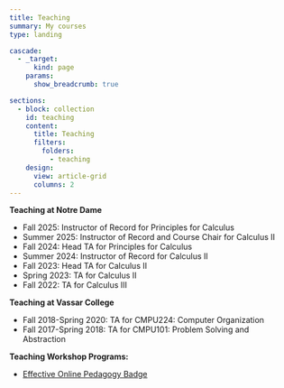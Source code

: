 ```yaml
---
title: Teaching
summary: My courses
type: landing

cascade:
  - _target:
      kind: page
    params:
      show_breadcrumb: true

sections:
  - block: collection
    id: teaching
    content:
      title: Teaching
      filters:
        folders:
          - teaching
    design:
      view: article-grid
      columns: 2
---
```

**Teaching at Notre Dame**
* Fall 2025: Instructor of Record for Principles for Calculus  
* Summer 2025: Instructor of Record and Course Chair for Calculus II  
* Fall 2024: Head TA for Principles for Calculus  
* Summer 2024: Instructor of Record for Calculus II  
* Fall 2023: Head TA for Calculus II  
* Spring 2023: TA for Calculus II  
* Fall 2022: TA for Calculus III  

**Teaching at Vassar College**
* Fall 2018-Spring 2020: TA for CMPU224: Computer Organization  
* Fall 2017-Spring 2018: TA for CMPU101: Problem Solving and Abstraction

**Teaching Workshop Programs:**
* [Effective Online Pedagogy Badge](https://badgr.com/public/assertions/I0ONbapmSqCJANzgxEgjiQ?identity__email=kellmana%40nd.edu) 